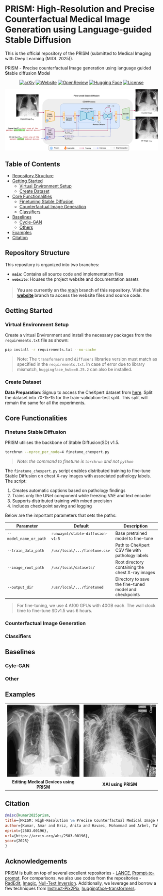 # PRISM: High-Resolution and Precise Counterfactual Medical Image Generation using Language-guided Stable Diffusion
This is the official repository of the PRISM (submitted to Medical Imaging with Deep Learning (MIDL 2025)).

PRISM - **Pr**ecise counterfactual **I**mage generation using language guided **S**table diffusion **M**odel

<div align="center">
  
[![arXiv](https://img.shields.io/badge/arXiv-2503.00196-b31b1b.svg)](https://arxiv.org/abs/2503.00196)
[![Website](https://img.shields.io/badge/Website-PRISM-9370DB.svg)](https://amarkr1.github.io/PRISM/)
[![OpenReview](https://img.shields.io/badge/OpenReview-Reviews-blue.svg)](https://openreview.net/forum?id=UpJMAlZNuo)
[![Hugging Face](https://img.shields.io/badge/🤗_Hugging_Face-PRISM-yellow.svg)](https://huggingface.co/amar-kr/PRISM)
[![License](https://img.shields.io/badge/License-MIT-green.svg)](https://opensource.org/licenses/MIT)
</div>

<p align="center">
<picture>
  <img src="https://github.com/Amarkr1/PRISM/blob/website/images/arch_v2.png">
</picture>
</p>



## Table of Contents
- [Repository Structure](#repository-structure)
- [Getting Started](#getting-started)
  - [Virtual Environment Setup](#virtual-environment-setup)
  - [Create Dataset](#create-dataset)
- [Core Functionalities](#core-functionalities)
  - [Finetuning Stable Diffusion](#finetune-stable-diffusion)
  - [Counterfactual Image Generation](#counterfactual-image-generation)
  - [Classifiers](#classifiers)
- [Baselines](#baselines)
  - [Cycle-GAN](#cycle-gan)
  - [Others](#others)   
- [Examples](#examples)
- [Citation](#citation)


## Repository Structure

This repository is organized into two branches:
- **`main`**: Contains all source code and implementation files
- **`website`**: Houses the project website and documentation assets

> #### You are currently on the <u>*main*</u> branch of this repository. Visit the [website](https://github.com/Amarkr1/PRISM/tree/website) branch to access the website files and source code.


## Getting Started
### Virtual Environment Setup
Create a virtual Environment and install the necessary packages from the `requirements.txt` file as shown:
```bash
pip install -r requirements.txt --no-cache
```
> Note: The `transformers` and `diffusers` libraries version must match as specified in the `requirements.txt`. In case of error due to library mismatch, `huggingface_hub==0.25.2` can also be installed.


### Create Dataset

**Data Preparation**: Signup to access the CheXpert dataset from [here](https://stanfordmlgroup.github.io/competitions/chexpert/). Split the dataset into 70-15-15 for the train-validation-test split. This split will remain the same for all the experiments.

## Core Functionalities
### Finetune Stable Diffusion

PRISM utilises the backbone of Stable Diffusion(SD) v1.5. 

```bash
torchrun --nproc_per_node=4 finetune_chexpert.py
```
> *Note: the command to finetune is `torchrun` and not `python`*

The `finetune_chexpert.py` script enables distributed training to fine-tune Stable Diffusion on chest X-ray images with associated pathology labels. The script:

1. Creates automatic captions based on pathology findings
2. Trains only the UNet component while freezing VAE and text encoder
3. Supports distributed training with mixed precision
4. Includes checkpoint saving and logging

Below are the important parameters that sets the paths:

| **Parameter** | **Default** | **Description** |
|--------|------|------------------|
| `--model_name_or_path` | `runwayml/stable-diffusion-v1-5` | Base pretrained model to fine-tune |
| `--train_data_path` | `/usr/local/.../finetune.csv` | Path to CheXpert CSV file with pathology labels |
| `--image_root_path` | `/usr/local/datasets/` | Root directory containing the chest X-ray images |
| `--output_dir` | `/usr/local/.../finetuned` | Directory to save the fine-tuned model and checkpoints |


> For fine-tuning, we use 4 A100 GPUs with 40GB each. The wall clock time to fine-tune SDv1.5 was 6 hours.


### Counterfactual Image Generation

### Classifiers

## Baselines
### Cyle-GAN

### Other

## Examples
<table border="0" cellspacing="0" cellpadding="0" style="border:none; border-collapse:collapse;">
  <tr>
    <td width="50%" style="border:none;"><img src="https://github.com/Amarkr1/PRISM/blob/website/images/animation5.gif" alt="Medical Device Editing" width="100%"></td>
    <td width="50%" style="border:none;"><img src="https://github.com/Amarkr1/PRISM/blob/website/images/animation4.gif" alt="XAI" width="100%"></td>
  </tr>
  <tr>
    <td align="center" style="border:none;"><strong>Editing Medical Devices using PRISM</strong></td>
    <td align="center" style="border:none;"><strong>XAI using PRISM</strong></td>
  </tr>
</table>

## Citation
```bibtex
@misc{kumar2025prism,
title={PRISM: High-Resolution \& Precise Counterfactual Medical Image Generation using Language-guided Stable Diffusion},
author={Kumar, Amar and Kriz, Anita and Havaei, Mohammad and Arbel, Tal},
eprint={2503.00196},
url={https://arxiv.org/abs/2503.00196},
year={2025}
}
```
## Acknowledgements
PRISM is built on top of several excellent repositories - [LANCE](https://github.com/virajprabhu/LANCE), [Prompt-to-prompt](https://github.com/google/prompt-to-prompt/). For comparisons, we also use codes from the repositories - [RadEdit](https://huggingface.co/microsoft/radedit), [Imagic](https://github.com/sangminkim-99/Imagic/), [Null-Text Inversion](https://null-text-inversion.github.io/). Additionally, we leverage and borrow a few techniques from [Instruct-Pix2Pix](https://github.com/timothybrooks/instruct-pix2pix), [huggingface-transformers](https://github.com/huggingface/transformers).
